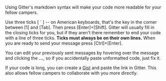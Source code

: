 Using Gitter's markdown syntax will make your code more readable for your fellow campers.  

Use three ticks [ ` ] -- on American keyboards, that's the key in the corner between [1] and [Tab]. Then press [Enter]+[Shift]. Gitter will usually fill in the closing ticks for you, but if they aren't there remember to end your code with a line of three ticks.  **Ticks must always be on their own lines.** When you are ready to send your message press [Ctrl]+[Enter].

You can edit your previously sent messages by hovering over the message and clicking the **...**, 
so if you accidentally paste unformatted code, just fix it.  

If your code is long, you can create a [Gist](https://gist.github.com/) and paste the link in Gitter. This also allows fellow campers to collaborate with you more directly.